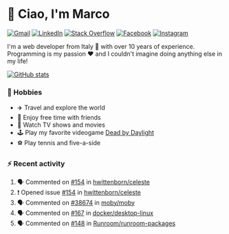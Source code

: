 # 👋 Ciao, I'm Marco

[![Gmail](https://img.shields.io/badge/Gmail-%23BB001B?style=flat-square&logo=gmail&logoColor=white)](mailto:gremo1982@gmail.com)
[![LinkedIn](https://img.shields.io/badge/LinkedIn-%230e76a8?style=flat-square&logo=linkedin)](https://www.linkedin.com/in/marco-polichetti)
[![Stack Overflow](https://img.shields.io/stackexchange/stackoverflow/r/220180?style=flat&logo=stackoverflow&label=Stack%20Overflow&color=%23F47F24)](https://stackoverflow.com/users/220180)
[![Facebook](https://img.shields.io/badge/-Facebook-%234267B2?style=flat-square&logo=facebook&logoColor=white)](https://www.facebook.com/marco.poliketti)
[![Instagram](https://img.shields.io/badge/-Instagram-%23C13584?style=flat-square&logo=instagram&logoColor=white)](https://www.instagram.com/marco.gremo)

I'm a web developer from Italy 🍕 with over 10 years of experience. Programming is my passion ❤️ and I couldn't imagine doing anything else in my life!

[![GitHub stats](https://github-readme-stats.vercel.app/api?username=gremo&show_icons=true&rank_icon=github&theme=transparent)](https://github.com/anuraghazra/github-readme-stats)

### 📅 Hobbies

- ✈️ Travel and explore the world
- 🍻 Enjoy free time with friends
- 🎥 Watch TV shows and movies
- 🕹️ Play my favorite videogame [Dead by Daylight](https://deadbydaylight.com)
- ⚽ Play tennis and five-a-side

### ⚡ Recent activity

<!--START_SECTION:activity-->
1. 🗣 Commented on [#154](https://github.com/hwittenborn/celeste/issues/154#issuecomment-1752144265) in [hwittenborn/celeste](https://github.com/hwittenborn/celeste)
2. ❗ Opened issue [#154](https://github.com/hwittenborn/celeste/issues/154) in [hwittenborn/celeste](https://github.com/hwittenborn/celeste)
3. 🗣 Commented on [#38674](https://github.com/moby/moby/issues/38674#issuecomment-1749420315) in [moby/moby](https://github.com/moby/moby)
4. 🗣 Commented on [#167](https://github.com/docker/desktop-linux/issues/167#issuecomment-1749328119) in [docker/desktop-linux](https://github.com/docker/desktop-linux)
5. 🗣 Commented on [#148](https://github.com/Runroom/runroom-packages/pull/148#issuecomment-1748934995) in [Runroom/runroom-packages](https://github.com/Runroom/runroom-packages)
<!--END_SECTION:activity-->
